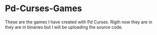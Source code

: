 Pd-Curses-Games
===============

These are the games I have created with Pd Curses. Rigth now they are in they are in binaries but I will be uploading the source code.
